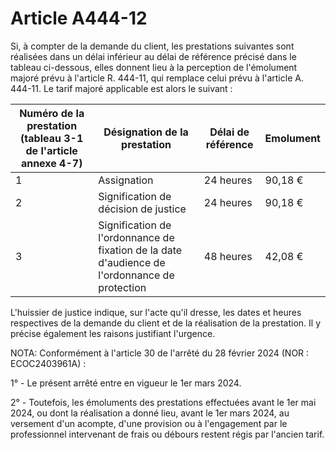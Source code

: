 # Article A444-12

Si, à compter de la demande du client, les prestations suivantes sont réalisées dans un délai inférieur au délai de référence précisé dans le tableau ci-dessous, elles donnent lieu à la perception de l'émolument majoré prévu à l'article R. 444-11, qui remplace celui prévu à l'article A. 444-11. Le tarif majoré applicable est alors le suivant :

| Numéro de la prestation (tableau 3-1 de l'article annexe 4-7) | Désignation de la prestation | Délai de référence | Emolument |
| --- | --- | --- | --- |
| 1 | Assignation | 24 heures | 90,18 € |
| 2 | Signification de décision de justice | 24 heures | 90,18 € |
| 3 | Signification de l'ordonnance de fixation de la date d'audience de l'ordonnance de protection | 48 heures | 42,08 € |

L'huissier de justice indique, sur l'acte qu'il dresse, les dates et heures respectives de la demande du client et de la réalisation de la prestation. Il y précise également les raisons justifiant l'urgence.

NOTA:
Conformément à l'article 30 de l'arrêté du 28 février 2024 (NOR : ECOC2403961A) :

1° - Le présent arrêté entre en vigueur le 1er mars 2024.

2° - Toutefois, les émoluments des prestations effectuées avant le 1er mai 2024, ou dont la réalisation a donné lieu, avant le 1er mars 2024, au versement d'un acompte, d'une provision ou à l'engagement par le professionnel intervenant de frais ou débours restent régis par l'ancien tarif.
